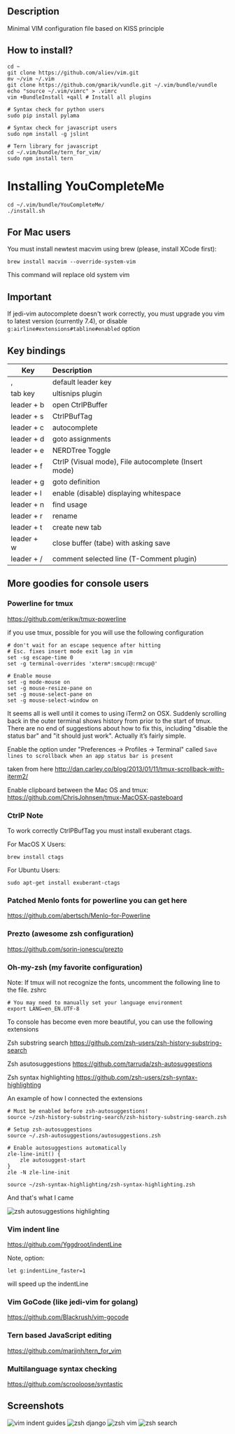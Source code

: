 ## Description

Minimal VIM configuration file based on KISS principle

## How to install?

```
cd ~
git clone https://github.com/aliev/vim.git
mv ~/vim ~/.vim
git clone https://github.com/gmarik/vundle.git ~/.vim/bundle/vundle
echo "source ~/.vim/vimrc" > .vimrc
vim +BundleInstall +qall # Install all plugins

# Syntax check for python users
sudo pip install pylama

# Syntax check for javascript users
sudo npm install -g jslint

# Tern library for javascript
cd ~/.vim/bundle/tern_for_vim/
sudo npm install tern
```

# Installing YouCompleteMe

```
cd ~/.vim/bundle/YouCompleteMe/
./install.sh
```

## For Mac users

You must install newtest macvim using brew (please, install XCode first):

```
brew install macvim --override-system-vim
```

This command will replace old system vim

## Important

If jedi-vim autocomplete doesn't work correctly, you must upgrade you vim to latest version (currently 7.4), or disable ```g:airline#extensions#tabline#enabled``` option

## Key bindings

| Key        | Description
| ---------- |:---------------------------------------------------------------
| ,          | default leader key
| tab key    | ultisnips plugin
| leader + b | open CtrlPBuffer
| leader + s | CtrlPBufTag
| leader + c | autocomplete
| leader + d | goto assignments
| leader + e | NERDTree Toggle
| leader + f | CtrlP (Visual mode), File autocomplete (Insert mode)
| leader + g | goto definition
| leader + l | enable (disable) displaying whitespace
| leader + n | find usage
| leader + r | rename
| leader + t | create new tab
| leader + w | close buffer (tabe) with asking save
| leader + / | comment selected line (T-Comment plugin)

## More goodies for console users

### Powerline for tmux

https://github.com/erikw/tmux-powerline

if you use tmux, possible for you will use the following configuration

```
# don't wait for an escape sequence after hitting
# Esc. fixes insert mode exit lag in vim
set -sg escape-time 0
set -g terminal-overrides 'xterm*:smcup@:rmcup@'

# Enable mouse
set -g mode-mouse on
set -g mouse-resize-pane on
set -g mouse-select-pane on
set -g mouse-select-window on
```

It seems all is well until it comes to using iTerm2 on OSX. Suddenly scrolling
back in the outer terminal shows history from prior to the start of tmux. There
are no end of suggestions about how to fix this, including "disable the status bar"
and "it should just work". Actually it’s fairly simple.

Enable the option under "Preferences -> Profiles -> Terminal" called
``` Save lines to scrollback when an app status bar is present ```

taken from here http://dan.carley.co/blog/2013/01/11/tmux-scrollback-with-iterm2/

Enable clipboard between the Mac OS and tmux: https://github.com/ChrisJohnsen/tmux-MacOSX-pasteboard

### CtrlP Note

To work correctly CtrlPBufTag you must install exuberant ctags.

For MacOS X Users:

```
brew install ctags
```

For Ubuntu Users:

```
sudo apt-get install exuberant-ctags
```

### Patched Menlo fonts for powerline you can get here

https://github.com/abertsch/Menlo-for-Powerline

### Prezto (awesome zsh configuration)

https://github.com/sorin-ionescu/prezto


### Oh-my-zsh (my favorite configuration)

Note: If tmux will not recognize the fonts, uncomment the following line to the file. zshrc

```
# You may need to manually set your language environment
export LANG=en_EN.UTF-8
```

To console has become even more beautiful, you can use the following extensions

Zsh substring search
https://github.com/zsh-users/zsh-history-substring-search

Zsh asutosuggestions
https://github.com/tarruda/zsh-autosuggestions

Zsh syntax highlighting
https://github.com/zsh-users/zsh-syntax-highlighting

An example of how I connected the extensions

```
# Must be enabled before zsh-autosuggestions!
source ~/zsh-history-substring-search/zsh-history-substring-search.zsh

# Setup zsh-autosuggestions
source ~/.zsh-autosuggestions/autosuggestions.zsh

# Enable autosuggestions automatically
zle-line-init() {
    zle autosuggest-start
}
zle -N zle-line-init

source ~/zsh-syntax-highlighting/zsh-syntax-highlighting.zsh
```

And that's what I came

![zsh autosuggestions highlighting](https://raw.github.com/aliev/vim/master/zsh.png "Oh my zsh with autosuggestions and syntax highlighting")

### Vim indent line

https://github.com/Yggdroot/indentLine

Note, option:

```
let g:indentLine_faster=1
```

will speed up the indentLine

### Vim GoCode (like jedi-vim for golang)

https://github.com/Blackrush/vim-gocode

### Tern based JavaScript editing

https://github.com/marijnh/tern_for_vim

### Multilanguage syntax checking

https://github.com/scrooloose/syntastic

## Screenshots

![vim indent guides](https://raw.github.com/aliev/vim/master/vim.png "Vim with indent guides and trailing characters")
![zsh django](https://raw.github.com/aliev/vim/master/zsh-django-autocomplete.png "Zsh with django autocomplete")
![zsh vim](https://raw.github.com/aliev/vim/master/zsh-vim.png "Zsh with vim")
![zsh search](https://raw.github.com/aliev/vim/master/zsh-search.png "Zsh search")
